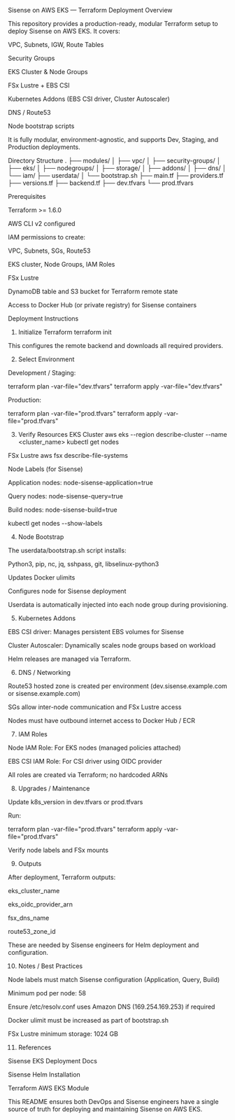 Sisense on AWS EKS — Terraform Deployment
Overview

This repository provides a production-ready, modular Terraform setup to deploy Sisense on AWS EKS. It covers:

VPC, Subnets, IGW, Route Tables

Security Groups

EKS Cluster & Node Groups

FSx Lustre + EBS CSI

Kubernetes Addons (EBS CSI driver, Cluster Autoscaler)

DNS / Route53

Node bootstrap scripts

It is fully modular, environment-agnostic, and supports Dev, Staging, and Production deployments.

Directory Structure
.
├── modules/
│   ├── vpc/
│   ├── security-groups/
│   ├── eks/
│   ├── nodegroups/
│   ├── storage/
│   ├── addons/
│   ├── dns/
│   └── iam/
├── userdata/
│   └── bootstrap.sh
├── main.tf
├── providers.tf
├── versions.tf
├── backend.tf
├── dev.tfvars
└── prod.tfvars

Prerequisites

Terraform >= 1.6.0

AWS CLI v2 configured

IAM permissions to create:

VPC, Subnets, SGs, Route53

EKS cluster, Node Groups, IAM Roles

FSx Lustre

DynamoDB table and S3 bucket for Terraform remote state

Access to Docker Hub (or private registry) for Sisense containers

Deployment Instructions
1. Initialize Terraform
terraform init


This configures the remote backend and downloads all required providers.

2. Select Environment

Development / Staging:

terraform plan -var-file="dev.tfvars"
terraform apply -var-file="dev.tfvars"


Production:

terraform plan -var-file="prod.tfvars"
terraform apply -var-file="prod.tfvars"

3. Verify Resources
EKS Cluster
aws eks --region <region> describe-cluster --name <cluster_name>
kubectl get nodes

FSx Lustre
aws fsx describe-file-systems

Node Labels (for Sisense)

Application nodes: node-sisense-application=true

Query nodes: node-sisense-query=true

Build nodes: node-sisense-build=true

kubectl get nodes --show-labels

4. Node Bootstrap

The userdata/bootstrap.sh script installs:

Python3, pip, nc, jq, sshpass, git, libselinux-python3

Updates Docker ulimits

Configures node for Sisense deployment

Userdata is automatically injected into each node group during provisioning.

5. Kubernetes Addons

EBS CSI driver: Manages persistent EBS volumes for Sisense

Cluster Autoscaler: Dynamically scales node groups based on workload

Helm releases are managed via Terraform.

6. DNS / Networking

Route53 hosted zone is created per environment (dev.sisense.example.com or sisense.example.com)

SGs allow inter-node communication and FSx Lustre access

Nodes must have outbound internet access to Docker Hub / ECR

7. IAM Roles

Node IAM Role: For EKS nodes (managed policies attached)

EBS CSI IAM Role: For CSI driver using OIDC provider

All roles are created via Terraform; no hardcoded ARNs

8. Upgrades / Maintenance

Update k8s_version in dev.tfvars or prod.tfvars

Run:

terraform plan -var-file="prod.tfvars"
terraform apply -var-file="prod.tfvars"


Verify node labels and FSx mounts

9. Outputs

After deployment, Terraform outputs:

eks_cluster_name

eks_oidc_provider_arn

fsx_dns_name

route53_zone_id

These are needed by Sisense engineers for Helm deployment and configuration.

10. Notes / Best Practices

Node labels must match Sisense configuration (Application, Query, Build)

Minimum pod per node: 58

Ensure /etc/resolv.conf uses Amazon DNS (169.254.169.253) if required

Docker ulimit must be increased as part of bootstrap.sh

FSx Lustre minimum storage: 1024 GB

11. References

Sisense EKS Deployment Docs

Sisense Helm Installation

Terraform AWS EKS Module

This README ensures both DevOps and Sisense engineers have a single source of truth for deploying and maintaining Sisense on AWS EKS.
